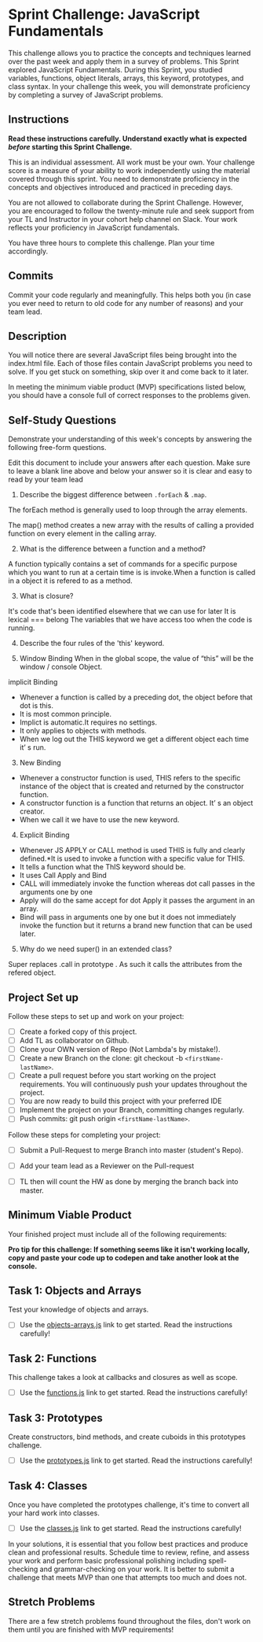 # Sprint Challenge: JavaScript Fundamentals

This challenge allows you to practice the concepts and techniques learned over the past week and apply them in a survey of problems. This Sprint explored JavaScript Fundamentals. During this Sprint, you studied variables, functions, object literals, arrays, this keyword, prototypes, and class syntax. In your challenge this week, you will demonstrate proficiency by completing a survey of JavaScript problems.

## Instructions

**Read these instructions carefully. Understand exactly what is expected _before_ starting this Sprint Challenge.**

This is an individual assessment. All work must be your own. Your challenge score is a measure of your ability to work independently using the material covered through this sprint. You need to demonstrate proficiency in the concepts and objectives introduced and practiced in preceding days.

You are not allowed to collaborate during the Sprint Challenge. However, you are encouraged to follow the twenty-minute rule and seek support from your TL and Instructor in your cohort help channel on Slack. Your work reflects your proficiency in JavaScript fundamentals.

You have three hours to complete this challenge. Plan your time accordingly.

## Commits

Commit your code regularly and meaningfully. This helps both you (in case you ever need to return to old code for any number of reasons) and your team lead.

## Description

You will notice there are several JavaScript files being brought into the index.html file.  Each of those files contain JavaScript problems you need to solve.  If you get stuck on something, skip over it and come back to it later.

In meeting the minimum viable product (MVP) specifications listed below, you should have a console full of correct responses to the problems given.

## Self-Study Questions

Demonstrate your understanding of this week's concepts by answering the following free-form questions.

Edit this document to include your answers after each question. Make sure to leave a blank line above and below your answer so it is clear and easy to read by your team lead

1. Describe the biggest difference between `.forEach` & `.map`.

The forEach method is generally used to loop through the array elements.

The map() method creates a new array with the results of calling a provided function on every element in the calling array.


2. What is the difference between a function and a method?

A function typically contains a set of commands for a specific purpose which you want to run at a certain time is is invoke.When a function is called in a object it is refered to as a method.

3. What is closure?

It's code that's been identified elsewhere that we can use for later
It is lexical === belong
The variables that we have access too when the code is running.

4. Describe the four rules of the 'this' keyword.

1. Window Binding
 When in the global scope, the value of “this” will be the window / console Object.

 implicit Binding
 * Whenever a function is called by a preceding dot, the object before that dot is this.
 * It is most common principle.
 * Implict is automatic.It requires no settings.
 * It only applies to objects with methods.
 * When we log out the THIS keyword we get a different object each time it’ s run.

3. New Binding
 * Whenever a constructor function is used, THIS refers to the specific instance of the object that     is created and returned by the constructor function.
 * A constructor function is a function that returns an object. It’ s an object creator.
 * When we call it we have to use the new keyword.

  4. Explicit Binding
 * Whenever JS APPLY or CALL method is used THIS is fully and clearly defined.*It is used to invoke a
 function with a specific value for THIS.
* It tells a function what the ThIS keyword should be.
* It uses Call Apply and Bind
* CALL will immediately invoke the function whereas dot call passes in the arguments one by one
* Apply will do the same accept for dot Apply it passes the argument in an array.
* Bind will pass in arguments one by one but it does not immediately invoke the function but it
 returns a brand new function that can be used later.

5. Why do we need super() in an extended class?

Super replaces .call in prototype . As such it calls the attributes from the refered object.

## Project Set up

Follow these steps to set up and work on your project:

- [ ] Create a forked copy of this project.
- [ ] Add TL as collaborator on Github.
- [ ] Clone your OWN version of Repo (Not Lambda's by mistake!).
- [ ] Create a new Branch on the clone: git checkout -b `<firstName-lastName>`.
- [ ] Create a pull request before you start working on the project requirements.  You will continuously push your updates throughout the project.
- [ ] You are now ready to build this project with your preferred IDE
- [ ] Implement the project on your Branch, committing changes regularly.
- [ ] Push commits: git push origin `<firstName-lastName>`.

Follow these steps for completing your project:

- [ ] Submit a Pull-Request to merge <firstName-lastName> Branch into master (student's  Repo).
- [ ] Add your team lead as a Reviewer on the Pull-request
- [ ] TL then will count the HW as done by  merging the branch back into master.


## Minimum Viable Product

Your finished project must include all of the following requirements:

**Pro tip for this challenge: If something seems like it isn't working locally, copy and paste your code up to codepen and take another look at the console.**

## Task 1: Objects and Arrays
Test your knowledge of objects and arrays. 
* [ ] Use the [objects-arrays.js](challenges/objects-arrays.js) link to get started.  Read the instructions carefully!

## Task 2: Functions
This challenge takes a look at callbacks and closures as well as scope. 
* [ ] Use the [functions.js](challenges/functions.js) link to get started. Read the instructions carefully!

## Task 3: Prototypes
Create constructors, bind methods, and create cuboids in this prototypes challenge.
* [ ] Use the [prototypes.js](challenges/prototypes.js) link to get started. Read the instructions carefully!

## Task 4: Classes
Once you have completed the prototypes challenge, it's time to convert all your hard work into classes.
* [ ] Use the [classes.js](challenges/classes.js) link to get started. Read the instructions carefully!

In your solutions, it is essential that you follow best practices and produce clean and professional results. Schedule time to review, refine, and assess your work and perform basic professional polishing including spell-checking and grammar-checking on your work. It is better to submit a challenge that meets MVP than one that attempts too much and does not.

## Stretch Problems

There are a few stretch problems found throughout the files, don't work on them until you are finished with MVP requirements!
